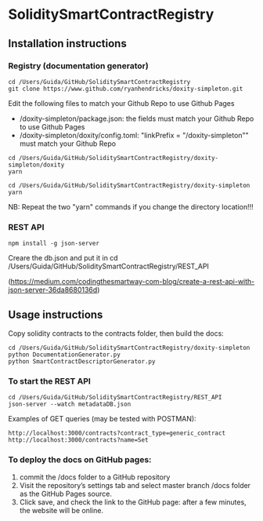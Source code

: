 # SoliditySmartContractRegistry


## Installation instructions


### Registry (documentation generator)

```
cd /Users/Guida/GitHub/SoliditySmartContractRegistry
git clone https://www.github.com/ryanhendricks/doxity-simpleton.git
```

Edit the following files to match your Github Repo to use Github Pages

- /doxity-simpleton/package.json: the fields must match your Github Repo to use Github Pages
- /doxity-simpleton/doxity/config.toml: "linkPrefix = "/doxity-simpleton"" must match your Github Repo


```
cd /Users/Guida/GitHub/SoliditySmartContractRegistry/doxity-simpleton/doxity
yarn
```

```
cd /Users/Guida/GitHub/SoliditySmartContractRegistry/doxity-simpleton
yarn
```

NB: Repeat the two "yarn" commands if you change the directory location!!!



### REST API

```
npm install -g json-server
```
Creare the db.json and put it in cd /Users/Guida/GitHub/SoliditySmartContractRegistry/REST_API

(https://medium.com/codingthesmartway-com-blog/create-a-rest-api-with-json-server-36da8680136d)



## Usage instructions


Copy solidity contracts to the contracts folder, then build the docs:

```
cd /Users/Guida/GitHub/SoliditySmartContractRegistry/doxity-simpleton
python DocumentationGenerator.py
python SmartContractDescriptorGenerator.py
```


### To start the REST API

```
cd /Users/Guida/GitHub/SoliditySmartContractRegistry/REST_API
json-server --watch metadataDB.json
```

Examples of GET queries (may be tested with POSTMAN):
```
http://localhost:3000/contracts?contract_type=generic_contract
http://localhost:3000/contracts?name=Set
```

### To deploy the docs on GitHub pages:

1) commit the /docs folder to a GitHub repository
2) Visit the repository’s settings tab and select master branch /docs folder as the GitHub Pages source. 
3) Click save, and check the link to the GitHub page: after a few minutes, the website will be online.




